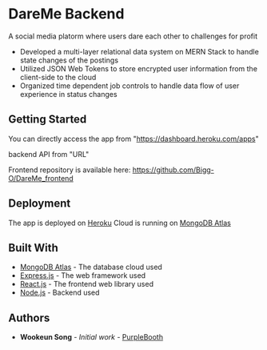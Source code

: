 # DareMe Backend

A social media platorm where users dare each other to challenges for profit

- Developed a multi-layer relational data system on MERN Stack to handle state changes of the postings
- Utilized JSON Web Tokens to store encrypted user information from the client-side to the cloud
- Organized time dependent job controls to handle data flow of user experience in status changes

## Getting Started

You can directly access the app from "https://dashboard.heroku.com/apps"

backend API from "URL"

Frontend repository is available here: https://github.com/Bigg-O/DareMe_frontend

## Deployment

The app is deployed on [Heroku](https://www.heroku.com/)
Cloud is running on [MongoDB Atlas](https://www.mongodb.com/)

## Built With

- [MongoDB Atlas](https://www.mongodb.com/) - The database cloud used
- [Express.js](https://expressjs.com/) - The web framework used
- [React.js](https://reactjs.org/) - The frontend web library used
- [Node.js](https://nodejs.org/en/) - Backend used

## Authors

- **Wookeun Song** - _Initial work_ - [PurpleBooth](https://github.com/Bigg-O)
